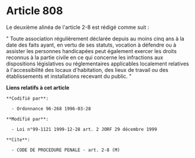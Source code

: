 # Article 808

Le deuxième alinéa de l'article 2-8 est rédigé comme suit :

" Toute association régulièrement déclarée depuis au moins cinq ans à la date des faits ayant, en vertu de ses statuts,
vocation à défendre ou à assister les personnes handicapées peut également exercer les droits reconnus à la partie civile en
ce qui concerne les infractions aux dispositions législatives ou réglementaires applicables localement relatives à
l'accessibilité des locaux d'habitation, des lieux de travail ou des établissements et installations recevant du public. "

**Liens relatifs à cet article**

	**Codifié par**:

	  - Ordonnance 96-268 1996-03-28

	**Modifié par**:

	  - Loi n°99-1121 1999-12-28 art. 2 JORF 29 décembre 1999

	**Cite**:

	  - CODE DE PROCEDURE PENALE - art. 2-8 (M)
